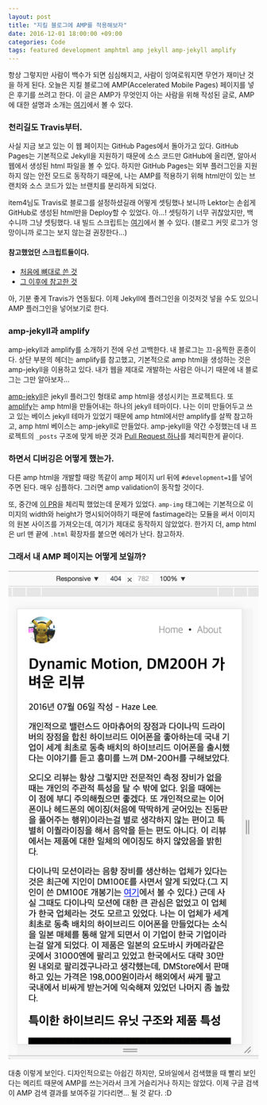 ```yaml
---
layout: post
title: "지킬 블로그에 AMP를 적용해보자"
date: 2016-12-01 18:00:00 +09:00
categories: Code
tags: featured development amphtml amp jekyll amp-jekyll amplify 
---
```


항상 그렇지만 사람이 백수가 되면 심심해지고, 사람이 잉여로워지면 무언가 재미난 것을 하게 된다. 오늘은 지킬 블로그에 AMP(Accelerated Mobile Pages) 페이지를 넣은 후기를 쓰려고 한다. 이 글은 AMP가 무엇인지 아는 사람을 위해 작성된 글로, AMP에 대한 설명과 소개는 [여기](https://www.ampproject.org/ko/learn/about-amp/)에서 볼 수 있다.

### 천리길도 Travis부터.

사실 지금 보고 있는 이 웹 페이지는 GitHub Pages에서 돌아가고 있다. GitHub Pages는 기본적으로 Jekyll을 지원하기 때문에 소스 코드만 GitHub에 올리면, 알아서 웹에서 생성된 html 파일을 볼 수 있다. 하지만 GitHub Pages는 외부 플러그인을 지원하지 않는 안전 모드로 동작하기 때문에, 나는 AMP를 적용하기 위해 html만이 있는 브랜치와 소스 코드가 있는 브랜치를 분리하게 되었다.

item4님도 Travis로 블로그를 설정하셨길래 어떻게 셋팅했나 보니까 Lektor는 손쉽게 GitHub로 생성된 html만을 Deploy할 수 있었다. 아…! 셋팅하기 너무 귀찮았지만, 백수니까 그냥 셋팅했다. 내 빌드 스크립트는 [여기](https://github.com/Hazealign/hazealign.github.io/blob/src/scripts/deploy.sh)에서 볼 수 있다. (블로그 커밋 로그가 엉망이니까 로그는 보지 않는걸 권장한다...)

#### 참고했었던 스크립트들이다.

- [처음에 뼈대로 쓴 것](https://gist.github.com/domenic/ec8b0fc8ab45f39403dd)
- [그 이후에 참고한 것 ](http://eshepelyuk.github.io/2014/10/28/automate-github-pages-travisci.html)

아, 기분 좋게 Travis가 연동됬다. 이제 Jekyll에 플러그인을 이것저것 넣을 수도 있으니 AMP 플러그인을 넣어보기로 한다.

### amp-jekyll과 amplify 

amp-jekyll과 amplify를 소개하기 전에 우선 고백한다. 내 블로그는 끄-음찍한 혼종이다. 상단 부분의 헤더는 amplify를 참고했고, 기본적으로 amp html을 생성하는 것은 amp-jekyll을 이용하고 있다. 내가 웹을 제대로 개발하는 사람은 아니기 때문에 내 블로그는 그만 알아보자…

[amp-jekyll](https://github.com/juusaw/amp-jekyll)은 jekyll 플러그인 형태로 amp html을 생성시키는 프로젝트다. 또 [amplify](https://github.com/ageitgey/amplify)는 amp html을 만들어내는 하나의 jekyll 테마이다. 나는 이미 만들어두고 쓰고 있는 베이스 jekyll 테마가 있었기 때문에 amp html에서만 amplify를 살짝 참고하고, amp html 베이스는 amp-jekyll로 만들었다. amp-jekyll을 약간 수정했는데 내 프로젝트의 `_posts` 구조에 맞게 바꾼 것과 [Pull Request 하나](https://github.com/juusaw/amp-jekyll/pull/14/files)를 체리픽한게 끝이다.

### 하면서 디버깅은 어떻게 했는가.

다른 amp html을 개발할 때랑 똑같이 amp 페이지 url 뒤에 `#development=1`를 넣어주면 된다. 매우 심플하다. 그러면 amp validation이 동작할 것이다.

또, 중간에 [이 PR](https://github.com/juusaw/amp-jekyll/pull/11)을 체리픽 했었는데 문제가 있었다. `amp-img` 태그에는 기본적으로 이미지의 width와 height가 명시되어야하기 때문에 fastimage라는 모듈을 써서 이미지의 원본 사이즈를 가져오는데, 여기가 제대로 동작하지 않았었다. 한가지 더, amp html은 url 맨 끝에 `.html` 확장자를 붙으면 에러가 난다. 참고하자.

### 그래서 내 AMP 페이지는 어떻게 보일까?

![스크린샷](/assets/images/20161201_1.png)

대충 이렇게 보인다. 디자인적으로는 아쉽긴 하지만, 모바일에서 검색했을 때 빨리 보인다는 메리트 때문에 AMP를 쓰는거라서 크게 거슬리거나 하지는 않았다. 이제 구글 검색이 AMP 검색 결과를 보여주길 기다리면… 될 것 같다. :D